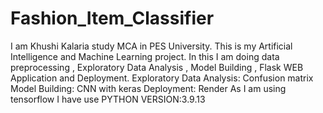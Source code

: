 # Fashion_Item_Classifier
I am Khushi Kalaria study MCA in PES University.
This is my Artificial Intelligence and Machine Learning project.
In this I am doing data preprocessing , Exploratory Data Analysis , Model Building , Flask WEB Application and Deployment.
Exploratory Data Analysis: Confusion matrix
Model Building: CNN with keras
Deployment: Render
As I am using tensorflow I have use PYTHON VERSION:3.9.13
